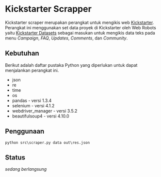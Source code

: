 # Kickstarter Scrapper
Kickstarter scraper merupakan perangkat untuk mengikis web [Kickstarter](https://www.kickstarter.com/). Perangkat ini menggunakan set data proyek di Kickstarter oleh Web Robots yaitu [Kickstarter Datasets](https://webrobots.io/kickstarter-datasets/) sebagai masukan untuk mengikis data teks pada menu _Campaign_, _FAQ_, _Updates_, _Comments_, dan _Community_.

## Kebutuhan
Berikut adalah daftar pustaka Python yang diperlukan untuk dapat menjalankan perangkat ini.
* json
* re
* time
* os
* pandas - versi 1.3.4
* selenium - versi 4.1.2
* webdriver_manager - versi 3.5.2
* beautifulsoup4 - versi 4.10.0

## Penggunaan
`python src\scraper.py data out\res.json`

## Status
_sedang berlangsung_